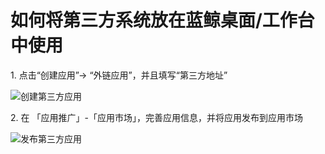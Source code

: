 # 如何将第三方系统放在蓝鲸桌面/工作台中使用

1\. 点击“创建应用”-> “外链应用”，并且填写“第三方地址”

![创建第三方应用](../../assets/paas3/third_app_create.png)

2\. 在 「应用推广」-「应用市场」，完善应用信息，并将应用发布到应用市场

![发布第三方应用](../../assets/paas3/third_app_deploy.png)
